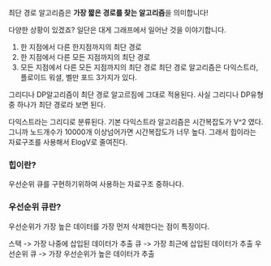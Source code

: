 최단 경로 알고리즘은 **가장 짧은 경로를 찾는 알고리즘**을 의미합니다!

다양한 상황이 있겠죠? 일단은 대게 그래프에서 일어난 것을 이야기합니다.

1. 한 지점에서 다른 한지점까지의 최단 경로
2. 한 지점에서 다른 모든 지점까지의 최단 경로
3. 모든 지점에서 다른 모든 지점까지의 최단 경로
최단 경로 알고리즘은 다익스트라, 플로이드 워셜, 벨만 포드 3가지가 있다.

그리디나 DP알고리즘이 최단 경로 알고르짐에 그대로 적용된다. 
사실 그리디나 DP유형중 하나가 최단 경로라 보면 된다.

다익스트라는 그리디로 분류된다.
기본 다익스트라 알고리즘은 시간복잡도가 V^2 였다. 그니까 노드개수가 10000개 이상넘어가면 시간복잡도가 너무 높다.
그래서 힙이라는 자료구조를 사용해서 ElogV로 줄여진다.
### 힙이란?
우선순위 큐를 구현하기위하여 사용하는 자료구조 중하나다.
### 우선순위 큐란?
우선순위가 가장 높은 데이터를 가장 먼저 삭제한다는 점이 특징이다.

스택 -> 가장 나중에 삽입된 데이터가 추출
큐 -> 가장 최근에 삽입된 데이터가 추출
우선순위 큐 -> 가장 우선순위가 높은 데이터가 추출
